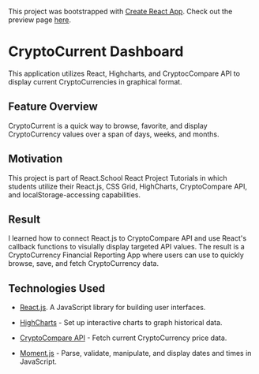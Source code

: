 This project was bootstrapped with [Create React App](https://github.com/facebook/create-react-app "React.js"). Check out the preview page [here](https://cryptocurrent-dashboard.herokuapp.com/ "CryptoCurrent").

# CryptoCurrent Dashboard
This application utilizes React, Highcharts, and CryptocCompare API to display current CryptoCurrencies in graphical format.

## Feature Overview
CryptoCurrent is a quick way to browse, favorite, and display CryptoCurrency values over a span of days, weeks, and months.

## Motivation
This project is part of React.School React Project Tutorials in which students utilize their React.js, CSS Grid, HighCharts, CryptoCompare API, and localStorage-accessing capabilities.

## Result
I learned how to connect React.js to CryptoCompare API and use React's callback functions to visulally display targeted API values.
The result is a CryptoCurrency Financial Reporting App where users can use to quickly browse, save, and fetch CryptoCurrency data.

## Technologies Used
- [React.js](https://reactjs.org/ "React.js"). A JavaScript library for building user interfaces.

- [HighCharts](https://www.highcharts.com/demo "HighCharts") - Set up interactive charts to graph historical data.

- [CryptoCompare API](https://min-api.cryptocompare.com/ "CryptoCompare API") - Fetch current CryptoCurrency price data.

- [Moment.js](https://momentjs.com/ "Moment") - Parse, validate, manipulate, and display dates and times in JavaScript.




